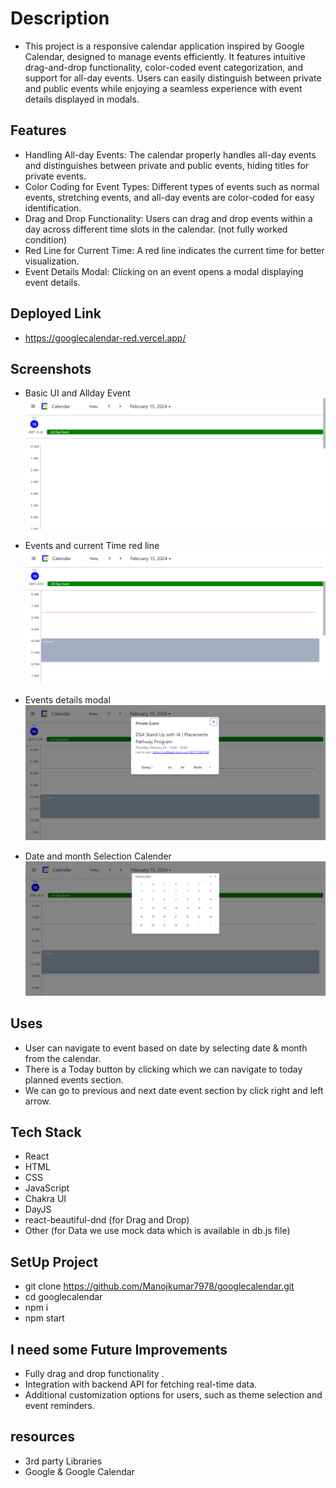 # Description
- This project is a responsive calendar application inspired by Google Calendar, designed to manage events efficiently. It features intuitive drag-and-drop functionality, color-coded event categorization, and support for all-day events. Users can easily distinguish between private and public events while enjoying a seamless experience with event details displayed in modals.

## Features
- Handling All-day Events: The calendar properly handles all-day events and distinguishes between private and public events, hiding titles for private events.
- Color Coding for Event Types: Different types of events such as normal events, stretching events, and all-day events are color-coded for easy identification.
- Drag and Drop Functionality: Users can drag and drop events within a day across different time slots in the calendar. (not fully worked condition)
- Red Line for Current Time: A red line indicates the current time for better visualization.
- Event Details Modal: Clicking on an event opens a modal displaying event details.

## Deployed Link
- https://googlecalendar-red.vercel.app/

## Screenshots
- Basic UI and Allday Event
![Screenshot 1](screenshots/Screenshot%202024-02-15%20074319.png) 

- Events and current Time red line
![Screenshot 2](./screenshots/Screenshot%202024-02-15%20074549.png) 

- Events details modal
![Screenshot 3](./screenshots/Screenshot%202024-02-15%20074613.png) 

- Date and month Selection Calender
![Screenshot 4](./screenshots/Screenshot%202024-02-15%20074628.png) 


## Uses
- User can navigate to event based on date  by selecting date & month from the calendar.
- There is a Today button by clicking which we can navigate to today planned events section.
- We can go to previous and next date event section by click right and left arrow.


## Tech Stack
- React
- HTML
- CSS
- JavaScript
- Chakra UI 
- DayJS
- react-beautiful-dnd (for Drag and Drop)
- Other (for Data we use mock data which is available in db.js file)


## SetUp Project
- git clone https://github.com/Manojkumar7978/googlecalendar.git
- cd googlecalendar
- npm i
- npm start

## I need some Future Improvements
- Fully drag and drop functionality .
- Integration with backend API for fetching real-time data.
- Additional customization options for users, such as theme selection and event reminders.

## resources 
- 3rd party Libraries
- Google & Google Calendar


